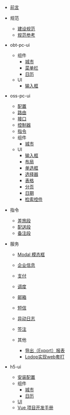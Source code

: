 
- [前言](README.md)

- 规范
    - [建设规范](rules/index.md)
    - [规范参考](rules/url.md)
- obt-pc-ui
    - 组件
        - [城市](obt-pc-ui/components/city.md)
        - [菜单栏](obt-pc-ui/components/nav.md)
        - [日历](obt-pc-ui/components/date.md)
    - UI
        - [输入框](obt-pc-ui/ui/Input.md)

- oss-pc-ui
    - [配置](oss-pc-ui/config.md)
    - [路由](oss-pc-ui/router.md) 
    - [接口](oss-pc-ui/interface.md)
    - [控制器](oss-pc-ui/controller.md)
    - [指令](oss-pc-ui/directive.md)
    - 组件
        - [城市](oss-pc-ui/components/city.md)
    - UI
        - [输入框](oss-pc-ui/ui/Input.md)
        - [布局](oss-pc-ui/ui/Layout.md)
        - [单选框](oss-pc-ui/ui/Radio.md)
        - [选择器](oss-pc-ui/ui/Select.md)
        - [表格](oss-pc-ui/ui/Table.md) 
        - [分页](oss-pc-ui/ui/pagination.md)
        - [日期](oss-pc-ui/ui/date.md)
        - [检索控件](oss-pc-ui/ui/jqselect.md)
        

- 指令
    - [差旅段](oss-pc-ui/directive/travelInfo.md)
    - [配送段](oss-pc-ui/directive/distribution.md)
    - [备注段](oss-pc-ui/directive/remarks.md)
- 服务
    - [Modal 模态框](oss-pc-ui/services/Modal.md)
    - [企业信息](oss-pc-ui/services/selectcorp.md)
    - [支付](oss-pc-ui/services/pay.md)
    - [调度](oss-pc-ui/services/dispatch.md)
    - [邮箱](oss-pc-ui/services/email.md)
    - [短信](oss-pc-ui/services/sms.md)
    - [异动日志](oss-pc-ui/services/flipListLog.md)
    - [签注](oss-pc-ui/services/flipNoteList.md)

    - 其他
        - [导出（Export）报表](oss-pc-ui/other/Export.md)
        - [Lodop实现web套打](oss-pc-ui/other/Lodop.md)

- h5-ui
    - [安装配置](h5-ui/config.md)
    - 组件
        - [城市](h5-ui/components/city.md)
        - [日历](h5-ui/components/date.md)
    - [UI](h5-ui/ui/readme.md)
    - [Vue 项目开发手册](h5-ui/vue.md)